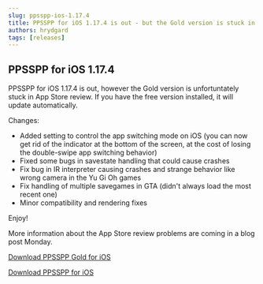 ```yaml
---
slug: ppsspp-ios-1.17.4
title: PPSSPP for iOS 1.17.4 is out - but the Gold version is stuck in review!
authors: hrydgard
tags: [releases]
---
```


## PPSSPP for iOS 1.17.4

PPSSPP for iOS 1.17.4 is out, however the Gold version is unfortuntately stuck in App Store review. If you have the free version installed, it will update automatically.

Changes:

* Added setting to control the app switching mode on iOS (you can now get rid of the indicator at the bottom of the screen, at the cost of losing the double-swipe app switching behavior)
* Fixed some bugs in savestate handling that could cause crashes
* Fix bug in IR interpreter causing crashes and strange behavior like wrong camera in the Yu Gi Oh games
* Fix handling of multiple savegames in GTA (didn't always load the most recent one)
* Minor compatibility and rendering fixes

Enjoy!

More information about the App Store review problems are coming in a blog post Monday.

[Download PPSSPP Gold for iOS](https://apps.apple.com/us/app/ppsspp-gold-psp-emulator/id6502287918)

[Download PPSSPP for iOS](https://apps.apple.com/us/app/ppsspp-psp-emulator/id6496972903)
